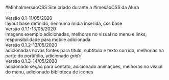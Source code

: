 #MinhaImersaoCSS Site criado durante a #imesãoCSS da Alura <br>
--- <br>
Versão 0.1-11/05/2020 <br>
layout base definido, nenhuma midia inserida, css base<br>
Versão 0.1.1-13/05/2020 <br>
imagens exemplo adicionadas, melhoras no visual no menu e links, responsibilidade para mobile adicionada <br>
Versão 0.1.2-13/05/2020 <br>
adicionadas novas fontes para titulo, subtitulo e texto corrido, melhorias na parte do portifólio, adicionado <i>grids</i><br>
Versão 0.1.3-14/05/2020 <br>
adicionado seção para contato, adicionado animações, melhoras no visual do menu, adicionado biblioteca de icones 
